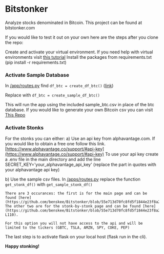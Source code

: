 # Bitstonker
Analyze stocks denominated in Bitcoin. This project can be found at bitstonker.com

If you would like to test it out on your own here are the steps after you clone the repo:

Create and activate your virtual environment.
If you need help with virtual environments visit [this tutorial](https://docs.python.org/3/tutorial/venv.html)
Install the packages from requirements.txt (pip install -r requirements.txt)

### Activate Sample Database
In [/app/routes.py](/app/routes.py) find `df_btc = create_df_btc()`
([link](https://github.com/benskee/Bitstonker/blob/55e713d70fc8fd5f1844e23f8a2eefeeed82247d/app/routes.py#L53)) 

Replace with `df_btc = create_sample_df_btc()`

This will run the app using the included sample_btc.csv in place of the btc database. 
If you would like to generate your own Bitcoin csv you can visit [This Repo](https://github.com/benskee/Bitcoin_stock_hours)


### Activate Stonks
For the stonks you can either:
a) Use an api key from alphavantage.com. If you would like to obtain a free one follow this
	link. [https://www.alphavantage.co/support/#api-key](https://www.alphavantage.co/support/#api-key)
	To use your api key create a .env file in the main directory and add the line SECRET_KEY='your_alphavantage_api_key'
    (replace the part in quotes with your alphavantage api key)

b) Use the sample csv files. In [/apps/routes.py](/apps/routes.py) replace the function `get_stonk_df()`
    with `get_sample_stonk_df()`

	There are 3 occurances: the first is for the main page and can be found [here](https://github.com/benskee/Bitstonker/blob/55e713d70fc8fd5f1844e23f8a2eefeeed82247d/app/routes.py#L49).
    The other two are for the stonk-by-stonk page and can be found [here](https://github.com/benskee/Bitstonker/blob/55e713d70fc8fd5f1844e23f8a2eefeeed82247d/app/routes.py#L106-L110).

    For this option you will not have access to the api and will be limited to the tickers (GBTC, TSLA, AMZN, SPY, COKE, PEP)


The last step is to activate flask on your local host (flask run in the cli).

**Happy stonking!**